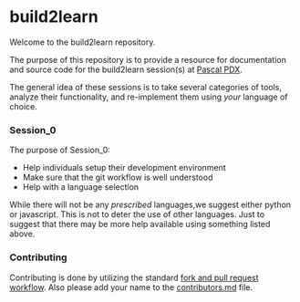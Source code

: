 # build2learn
Welcome to the build2learn repository. 

The purpose of this repository is to provide a resource for documentation and source code for the build2learn session(s) at [Pascal PDX](https://www.pascalpdx.org/).

The general idea of these sessions is to take several categories of tools, analyze their functionality, and re-implement them using _your_ language of choice.

### Session_0
The purpose of Session_0:
- Help individuals setup their development environment
- Make sure that the git workflow is well understood
- Help with a language selection

While there will not be any _prescribed_ languages,we suggest either python or javascript. This is not to deter the use of other languages. Just to suggest that there may be more help available using something listed above.

### Contributing
Contributing is done by utilizing the standard [fork and pull request workflow](https://reflectoring.io/github-fork-and-pull/). Also please add your name to the [contributors.md](./contributors.md) file.
